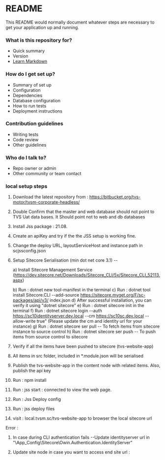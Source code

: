 # README #

This README would normally document whatever steps are necessary to get your application up and running.

### What is this repository for? ###

* Quick summary
* Version
* [Learn Markdown](https://bitbucket.org/tutorials/markdowndemo)

### How do I get set up? ###

* Summary of set up
* Configuration
* Dependencies
* Database configuration
* How to run tests
* Deployment instructions

### Contribution guidelines ###

* Writing tests
* Code review
* Other guidelines

### Who do I talk to? ###

* Repo owner or admin
* Other community or team contact


### local setup steps ###

1) Download the latest repository from : https://bitbucket.org/tvs-motor/tvsm-corporate-headless/

2) Double Confirm that the master and web database should not point to TVS Uat data bases. It Should point not to web and db databases

3) Install Jss package : 21.08.

4) Create an apiKey and try if the the JSS setup is working fine.

5) Change the deploy URL, layoutServiceHost and instance path in scjssconfig.json

6) Setup Sitecore Serialisation (min dot net core 3.1) --

    a) Install Sitecore Management Service (https://dev.sitecore.net/Downloads/Sitecore_CLI/5x/Sitecore_CLI_52113.aspx)

    b) Run : dotnet new tool-manifest in the terminal
    c) Run : dotnet tool install Sitecore.CLI --add-source https://sitecore.myget.org/F/sc-packages/api/v3/ index.json
    d) After successful installation, you can verify it using "dotnet sitecore"
    e) Run : dotnet sitecore init in the terminal
    f) Run : dotnet sitecore login --auth https://sc10identityserver.dev.local --cm https://sc10sc.dev.local --allow-write true" (Please update the cm and identity url for your instance)
    g) Run : dotnet sitecore ser pull -- To fetch items from sitecore instance to source control
    h) Run : dotnet sitecore ser push -- To push items from source control to sitecore
7) Verify if all the items have been pushed to sitecore (tvs-website-app)
8) All items in src folder, included in *.module.json will be serialised
9) Publish the tvs-website-app in the content node with related items. Also, publish the api key
10) Run : npm install
11) Run : jss start : connected to view the web page.
12) Run : Jss Deploy config
13) Run : jss deploy files
14) visit : local.tvsm.sc/tvs-website-app to browser the local sitecore url

Error : 

1) In case during CLI authentication fails --Update identityserver url in "\App_Config\Sitecore\Owin.Authentication.IdentityServer"

2) Update site node in case you want to access end site url : 

<site patch:before="site[@name='TVS']"
            inherits="website"
            name="tvs-website-app"
            hostName=""
            targetHostName="$(rootHostName)"
            virtualFolder="/tvs-website-app"
            rootPath="/sitecore/content/tvs-website-app"
            startItem="/home"
            database="web" />
</sites>